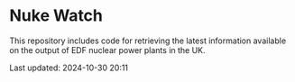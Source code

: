 # Nuke Watch

This repository includes code for retrieving the latest information available on the output of EDF nuclear power plants in the UK.

Last updated: 2024-10-30 20:11